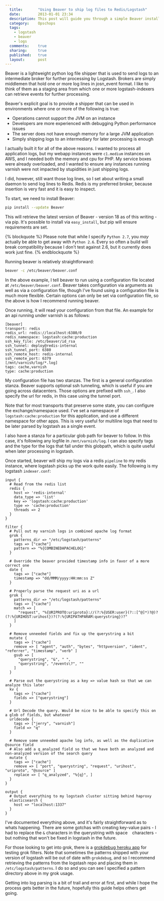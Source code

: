 ```yaml
---
  title:       "Using Beaver to ship log files to Redis/Logstash"
  date:        2013-01-01 23:34
  description: This post will guide you through a simple Beaver installation.
  category:    Opschops
  tags:
    - logstash
    - beaver
    - logs
  comments:    true
  sharing:     true
  published:   true
  layout:      post
---
```


Beaver is a lightweight python log file shipper that is used to send logs to an intermediate broker for further processing by Logstash. Brokers are simply middlemen that hold one or more log lines in josn_event format. I like to think of them as a staging area from which one or more logstash-indexers can retrieve events for further processing.

Beaver's explicit goal is to provide a shipper that can be used in environments where one or more of the following is true:

- Operations cannot support the JVM on an instance
- Developers are more experienced with debugging Python performance issues
- The server does not have enough memory for a large JVM application
- Simply shipping logs to an intermediary for later processing is enough

I actually built it for all of the above reasons. I wanted to process all application logs, but my webapp instances were `c1.medium` instances on AWS, and I needed both the memory and cpu for PHP. My service boxes were already overloaded, and I wanted to ensure any instances running varnish were not impacted by stupidities in just shipping logs.

I did, however, still want those log lines, so I set about writing a small daemon to send log lines to Redis. Redis is my preferred broker, because insertion is very fast and it is easy to inspect.

To start, we need to install Beaver:

```bash
pip install --update Beaver
```

This will retrieve the latest version of Beaver - version 18 as of this writing - via pip. It's possible to install via `easy_install`, but pip will ensure requirements are set.

{% blockquote %}
Please note that while I specify `Python 2.7`, you *may* actually be able to get away with `Python 2.6`. Every so often a build will break compatibility because I don't test against 2.6, but it currently does work just fine.
{% endblockquote %}

Running beaver is relatively straightforward:

```bash
beaver -c /etc/beaver/beaver.conf
```

In the above example, I tell beaver to run using a configuration file located at `/etc/beaver/beaver.conf`. Beaver takes configuration via arguments as well as via a configuration file, though I've found using a configuration file is much more flexible. Certain options can only be set via configuration file, so the above is how I recommend running beaver.

Once running, it will read your configuration from that file. An example for an api running under varnish is as follows:

```generic
[beaver]
transport: redis
redis_url: redis://localhost:6380/0
redis_namespace: logstash:cache:production
ssh_key_file: /etc/beaver/id_rsa
ssh_tunnel: deploy@redis-internal
ssh_tunnel_port: 6380
ssh_remote_host: redis-internal
ssh_remote_port: 6379
[/mnt/varnish/log/*.log]
tags: cache,varnish
type: cache:production
```

My configuration file has two stanzas. The first is a general configuration stanza. Beaver supports optional ssh tunneling, which is useful if you are going across datacenters. Those options are prefixed with `ssh_`. I also specify the url for redis, in this case using the tunnel port.

Note that for most transports that preserve some state, you can configure the exchange/namespace used. I've set a namespace of `logstash:cache:production` for this application, and use a different namespace for other apps. This is very useful for multiline logs that need to be later parsed by logstash as a single event.

I also have a stanza for a particular glob path for beaver to follow. In this case, it's following any logfile in `/mnt/varnish/log`. I can also specify tags and the type for the logs that fall under this globpath, which is quite useful when later processing in logstash.

Once started, beaver will ship my logs via a redis `pipeline` to my redis instance, where logstash picks up the work quite easily. The following is my logstash `indexer.conf`:

```generic
input {
  # Read from the redis list
  redis {
    host => 'redis-internal'
    data_type => 'list'
    key => 'logstash:cache:production'
    type => 'cache:production'
    threads => 2
  }
}

filter {
  # Pull out my varnish logs in combined apache log format
  grok {
    patterns_dir => "/etc/logstash/patterns"
    tags => ["cache"]
    pattern => "%{COMBINEDAPACHELOG}"
  }

  # Override the beaver provided timestamp info in favor of a more correct one
  date {
    tags => ["cache"]
    timestamp => "dd/MMM/yyyy:HH:mm:ss Z"
  }

  # Properly parse the request uri as a url
  grok {
    patterns_dir => "/etc/logstash/patterns"
    tags => ["cache"]
    match => [
      "request", "%{URIPROTO:uriproto}://(?:%{USER:user}(?::[^@]*)?@)?(?:%{URIHOST:urihost})?(?:%{URIPATHPARAM:querystring})?"
    ]
  }

  # Remove unneeded fields and fix up the querystring a bit
  mutate {
    tags => ["cache"]
    remove => [ "agent", "auth", "bytes", "httpversion", "ident", "referrer", "timestamp", "verb" ]
    gsub => [
      "querystring", "&", " ",
      "querystring", "/events\?", ""
    ]
  }

  # Parse out the querystring as a key => value hash so that we can analyze this later
  kv {
    tags => ["cache"]
    fields => ["querystring"]
  }

  # Url Decode the query. Would be nice to be able to specify this on a glob of fields, but whatever
  urldecode {
    tags => ["jerry", "varnish"]
    field => "q"
  }

  # Remove some unneeded apache log info, as well as the duplicative @source field
  # Also add a q_analyzed field so that we have both an analyzed and non-analyzed version of the search query
  mutate {
    tags => ["cache"]
    remove => [ "port", "querystring", "request", "urihost", "uriproto", "@source" ]
    replace => [ "q_analyzed", "%{q}", ]
  }
}

output {
  # Output everything to my logstash cluster sitting behind haproxy
  elasticsearch {
    host => "localhost:1337"
  }
}
```

I've documented everything above, and it's fairly straightforward as to whats happening. There are some gotchas with creating key-value pairs - I had to replace the `&` characters in the querystring with space ` ` characters - but nothing that won't be fixed in logstash in the future.

For those looking to get into grok, there is a [grokdebug heroku app](http://grokdebug.herokuapp.com/) for testing grok filters. Note that sometimes the patterns shipped with your version of logstash will be out of date with `grokdebug`, and so I recommend retrieving the patterns from the logstash repo and placing them in `/etc/logstash/patterns`. I do so and you can see I specified a pattern directory above in my grok usage.

Getting into log parsing is a bit of trail and error at first, and while I hope the process gets better in the future, hopefully this guide helps others get going.
